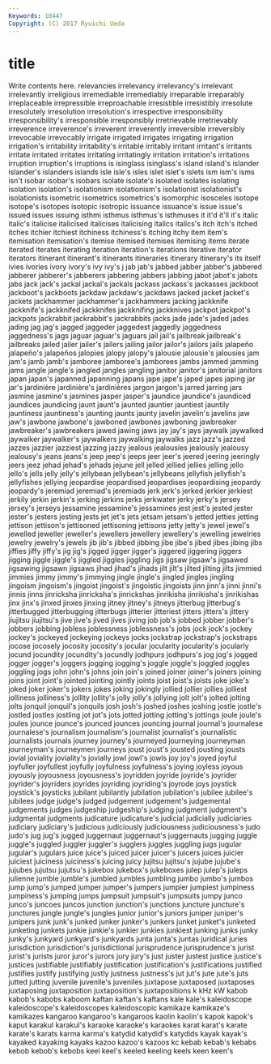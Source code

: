 ```yaml
---
Keywords: 10447 
Copyright: (C) 2017 Ryuichi Ueda
---
```


# title

Write contents here.
relevancies irrelevancy irrelevancy's irrelevant irrelevantly irreligious irremediable irremediably irreparable irreparably
irreplaceable irrepressible irreproachable irresistible irresistibly irresolute irresolutely irresolution irresolution's irrespective
irresponsibility irresponsibility's irresponsible irresponsibly irretrievable irretrievably irreverence irreverence's irreverent irreverently
irreversible irreversibly irrevocable irrevocably irrigate irrigated irrigates irrigating irrigation irrigation's
irritability irritability's irritable irritably irritant irritant's irritants irritate irritated irritates
irritating irritatingly irritation irritation's irritations irruption irruption's irruptions is isinglass
isinglass's island island's islander islander's islanders islands isle isle's isles
islet islet's islets ism ism's isms isn't isobar isobar's isobars
isolate isolate's isolated isolates isolating isolation isolation's isolationism isolationism's isolationist
isolationist's isolationists isometric isometrics isometrics's isomorphic isosceles isotope isotope's isotopes
isotopic isotropic issuance issuance's issue issue's issued issues issuing isthmi
isthmus isthmus's isthmuses it it'd it'll it's italic italic's italicise
italicised italicises italicising italics italics's itch itch's itched itches itchier
itchiest itchiness itchiness's itching itchy item item's itemisation itemisation's itemise
itemised itemises itemising items iterate iterated iterates iterating iteration iteration's
iterations iterative iterator iterators itinerant itinerant's itinerants itineraries itinerary itinerary's
its itself ivies ivories ivory ivory's ivy ivy's j jab
jab's jabbed jabber jabber's jabbered jabberer jabberer's jabberers jabbering jabbers
jabbing jabot jabot's jabots jabs jack jack's jackal jackal's jackals
jackass jackass's jackasses jackboot jackboot's jackboots jackdaw jackdaw's jackdaws jacked
jacket jacket's jackets jackhammer jackhammer's jackhammers jacking jackknife jackknife's jackknifed
jackknifes jackknifing jackknives jackpot jackpot's jackpots jackrabbit jackrabbit's jackrabbits jacks
jade jade's jaded jades jading jag jag's jagged jaggeder jaggedest
jaggedly jaggedness jaggedness's jags jaguar jaguar's jaguars jail jail's jailbreak
jailbreak's jailbreaks jailed jailer jailer's jailers jailing jailor jailor's jailors
jails jalapeño jalapeño's jalapeños jalopies jalopy jalopy's jalousie jalousie's jalousies
jam jam's jamb jamb's jamboree jamboree's jamborees jambs jammed jamming
jams jangle jangle's jangled jangles jangling janitor janitor's janitorial janitors
japan japan's japanned japanning japans jape jape's japed japes japing
jar jar's jardinière jardinière's jardinières jargon jargon's jarred jarring jars
jasmine jasmine's jasmines jasper jasper's jaundice jaundice's jaundiced jaundices jaundicing
jaunt jaunt's jaunted jauntier jauntiest jauntily jauntiness jauntiness's jaunting jaunts
jaunty javelin javelin's javelins jaw jaw's jawbone jawbone's jawboned jawbones
jawboning jawbreaker jawbreaker's jawbreakers jawed jawing jaws jay jay's jays
jaywalk jaywalked jaywalker jaywalker's jaywalkers jaywalking jaywalks jazz jazz's jazzed
jazzes jazzier jazziest jazzing jazzy jealous jealousies jealously jealousy jealousy's
jeans jeans's jeep jeep's jeeps jeer jeer's jeered jeering jeeringly
jeers jeez jehad jehad's jehads jejune jell jelled jellied jellies
jelling jello jello's jells jelly jelly's jellybean jellybean's jellybeans jellyfish
jellyfish's jellyfishes jellying jeopardise jeopardised jeopardises jeopardising jeopardy jeopardy's jeremiad
jeremiad's jeremiads jerk jerk's jerked jerkier jerkiest jerkily jerkin jerkin's
jerking jerkins jerks jerkwater jerky jerky's jersey jersey's jerseys jessamine
jessamine's jessamines jest jest's jested jester jester's jesters jesting jests
jet jet's jets jetsam jetsam's jetted jetties jetting jettison jettison's
jettisoned jettisoning jettisons jetty jetty's jewel jewel's jewelled jeweller jeweller's
jewellers jewellery jewellery's jewelling jewelries jewelry jewelry's jewels jib jib's
jibbed jibbing jibe jibe's jibed jibes jibing jibs jiffies jiffy
jiffy's jig jig's jigged jigger jigger's jiggered jiggering jiggers jigging
jiggle jiggle's jiggled jiggles jiggling jigs jigsaw jigsaw's jigsawed jigsawing
jigsawn jigsaws jihad jihad's jihads jilt jilt's jilted jilting jilts
jimmied jimmies jimmy jimmy's jimmying jingle jingle's jingled jingles jingling
jingoism jingoism's jingoist jingoist's jingoistic jingoists jinn jinn's jinni jinni's
jinnis jinns jinricksha jinricksha's jinrickshas jinrikisha jinrikisha's jinrikishas jinx jinx's
jinxed jinxes jinxing jitney jitney's jitneys jitterbug jitterbug's jitterbugged jitterbugging
jitterbugs jitterier jitteriest jitters jitters's jittery jiujitsu jiujitsu's jive jive's
jived jives jiving job job's jobbed jobber jobber's jobbers jobbing
jobless joblessness joblessness's jobs jock jock's jockey jockey's jockeyed jockeying
jockeys jocks jockstrap jockstrap's jockstraps jocose jocosely jocosity jocosity's jocular
jocularity jocularity's jocularly jocund jocundity jocundity's jocundly jodhpurs jodhpurs's jog
jog's jogged jogger jogger's joggers jogging jogging's joggle joggle's joggled
joggles joggling jogs john john's johns join join's joined joiner
joiner's joiners joining joins joint joint's jointed jointing jointly joints
joist joist's joists joke joke's joked joker joker's jokers jokes
joking jokingly jollied jollier jollies jolliest jolliness jolliness's jollity jollity's
jolly jolly's jollying jolt jolt's jolted jolting jolts jonquil jonquil's
jonquils josh josh's joshed joshes joshing jostle jostle's jostled jostles
jostling jot jot's jots jotted jotting jotting's jottings joule joule's
joules jounce jounce's jounced jounces jouncing journal journal's journalese journalese's
journalism journalism's journalist journalist's journalistic journalists journals journey journey's journeyed
journeying journeyman journeyman's journeymen journeys joust joust's jousted jousting jousts
jovial joviality joviality's jovially jowl jowl's jowls joy joy's joyed
joyful joyfuller joyfullest joyfully joyfulness joyfulness's joying joyless joyous joyously
joyousness joyousness's joyridden joyride joyride's joyrider joyrider's joyriders joyrides joyriding
joyriding's joyrode joys joystick joystick's joysticks jubilant jubilantly jubilation jubilation's
jubilee jubilee's jubilees judge judge's judged judgement judgement's judgemental judgements
judges judgeship judgeship's judging judgment judgment's judgmental judgments judicature judicature's
judicial judicially judiciaries judiciary judiciary's judicious judiciously judiciousness judiciousness's judo
judo's jug jug's jugged juggernaut juggernaut's juggernauts jugging juggle juggle's
juggled juggler juggler's jugglers juggles juggling jugs jugular jugular's jugulars
juice juice's juiced juicer juicer's juicers juices juicier juiciest juiciness
juiciness's juicing juicy jujitsu jujitsu's jujube jujube's jujubes jujutsu jujutsu's
jukebox jukebox's jukeboxes julep julep's juleps julienne jumble jumble's jumbled
jumbles jumbling jumbo jumbo's jumbos jump jump's jumped jumper jumper's
jumpers jumpier jumpiest jumpiness jumpiness's jumping jumps jumpsuit jumpsuit's jumpsuits
jumpy junco junco's juncoes juncos junction junction's junctions juncture juncture's
junctures jungle jungle's jungles junior junior's juniors juniper juniper's junipers
junk junk's junked junker junker's junkers junket junket's junketed junketing
junkets junkie junkie's junkier junkies junkiest junking junks junky junky's
junkyard junkyard's junkyards junta junta's juntas juridical juries jurisdiction jurisdiction's
jurisdictional jurisprudence jurisprudence's jurist jurist's jurists juror juror's jurors jury
jury's just juster justest justice justice's justices justifiable justifiably justification
justification's justifications justified justifies justify justifying justly justness justness's jut
jut's jute jute's juts jutted jutting juvenile juvenile's juveniles juxtapose
juxtaposed juxtaposes juxtaposing juxtaposition juxtaposition's juxtapositions k kHz kW kabob
kabob's kabobs kaboom kaftan kaftan's kaftans kale kale's kaleidoscope kaleidoscope's
kaleidoscopes kaleidoscopic kamikaze kamikaze's kamikazes kangaroo kangaroo's kangaroos kaolin kaolin's
kapok kapok's kaput karakul karakul's karaoke karaoke's karaokes karat karat's
karate karate's karats karma karma's katydid katydid's katydids kayak kayak's
kayaked kayaking kayaks kazoo kazoo's kazoos kc kebab kebab's kebabs
kebob kebob's kebobs keel keel's keeled keeling keels keen keen's
